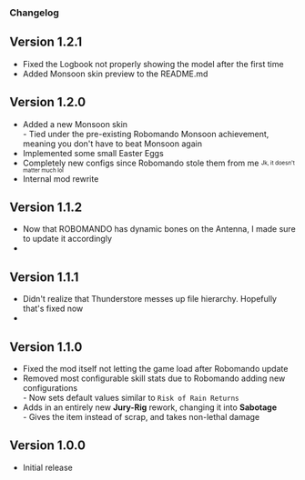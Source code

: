 ### Changelog
## Version 1.2.1
- Fixed the Logbook not properly showing the model after the first time
- Added Monsoon skin preview to the README.md
## Version 1.2.0
- Added a new Monsoon skin
<br>- Tied under the pre-existing Robomando Monsoon achievement, meaning you don't have to beat Monsoon again
- Implemented some small Easter Eggs
- Completely new configs since Robomando stole them from me <sub><sup>Jk, it doesn't matter much lol</sub></sup>
- Internal mod rewrite

## Version 1.1.2
- Now that ROBOMANDO has dynamic bones on the Antenna, I made sure to update it accordingly
- 
## Version 1.1.1
- Didn't realize that Thunderstore messes up file hierarchy. Hopefully that's fixed now
- 
## Version 1.1.0
- Fixed the mod itself not letting the game load after Robomando update
- Removed most configurable skill stats due to Robomando adding new configurations
<br>- Now sets default values similar to ``Risk of Rain Returns``
- Adds in an entirely new **Jury-Rig** rework, changing it into **Sabotage**
<br>- Gives the item instead of scrap, and takes non-lethal damage

## Version 1.0.0
- Initial release
